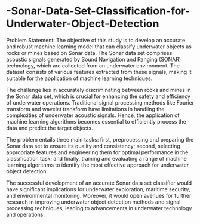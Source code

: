 # -Sonar-Data-Set-Classification-for-Underwater-Object-Detection
Problem Statement:
The objective of this study is to develop an accurate and robust machine learning model that can classify underwater objects as rocks or mines based on Sonar data. The Sonar data set comprises acoustic signals generated by Sound Navigation and Ranging (SONAR) technology, which are collected from an underwater environment. The dataset consists of various features extracted from these signals, making it suitable for the application of machine learning techniques.

The challenge lies in accurately discriminating between rocks and mines in the Sonar data set, which is crucial for enhancing the safety and efficiency of underwater operations. Traditional signal processing methods like Fourier transform and wavelet transform have limitations in handling the complexities of underwater acoustic signals. Hence, the application of machine learning algorithms becomes essential to efficiently process the data and predict the target objects.

The problem entails three main tasks: first, preprocessing and preparing the Sonar data set to ensure its quality and consistency; second, selecting appropriate features and engineering them for optimal performance in the classification task; and finally, training and evaluating a range of machine learning algorithms to identify the most effective approach for underwater object detection.

The successful development of an accurate Sonar data set classifier would have significant implications for underwater exploration, maritime security, and environmental monitoring. Moreover, it would open avenues for further research in improving underwater object detection methods and signal processing techniques, leading to advancements in underwater technology and operations.
